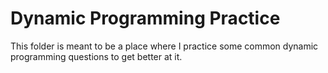 # Dynamic Programming Practice

This folder is meant to be a place where I practice some common dynamic programming questions to get better at it. 